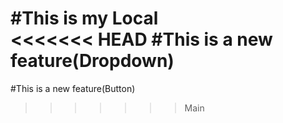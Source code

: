 #This is my Local
<br>
<<<<<<< HEAD
#This is a new feature(Dropdown)
=======
#This is a new feature(Button)
>>>>>>> Main
